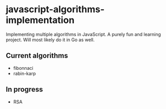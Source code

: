 # javascript-algorithms-implementation
Implementing multiple algorithms in JavaScript. A purely fun and learning project. Will most likely do it in Go as well.

## Current algorithms
* fibonnaci
* rabin-karp

## In progress
* RSA
